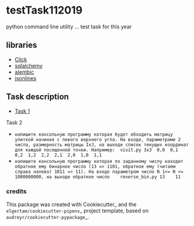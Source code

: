
# testTask112019

python  command line utility ... test task for this year

## libraries

* [Click](https://click.palletsprojects.com/en/7.x/)
* [sqlalchemy](https://towardsdatascience.com/sqlalchemy-python-tutorial-79a577141a91)
* [alembic](https://alembic.sqlalchemy.org/)
* [jsonlines](https://jsonlines.readthedocs.io/en/latest/)

## Task description

* [Task 1](https://docs.google.com/document/d/1FwndaKyc3Ua8z0tJTnv34nf3Ass4VigaemGeGNDXkGA/edit?usp=sharing)

Task 2
* `напишите консольную программу которая будет обходить матрицу улиткой начиная с левого верхнего угла. На входе, параметрами 2 числа, размерность матрицы IxJ, на выходе список текущих координат для каждой посещенной точки. Например:  visit.py 3x3  0,0  0,1  0,2  1,2  2,2  2,1  2,0  1,0  1,1`
* `напишите консольную программу которая по заданному числу находит обратное ему бинарное число (13 => 1101, обратное ему (читаем справа налево) 1011 => 11). На входе параметром число N 1<= N <= 1000000000, на выходе обратное число    reverse_bin.py 13    11`

### credits

This package was created with Cookiecutter_ and the `elgertam/cookiecutter-pipenv`_ project template, based on `audreyr/cookiecutter-pypackage`_.
